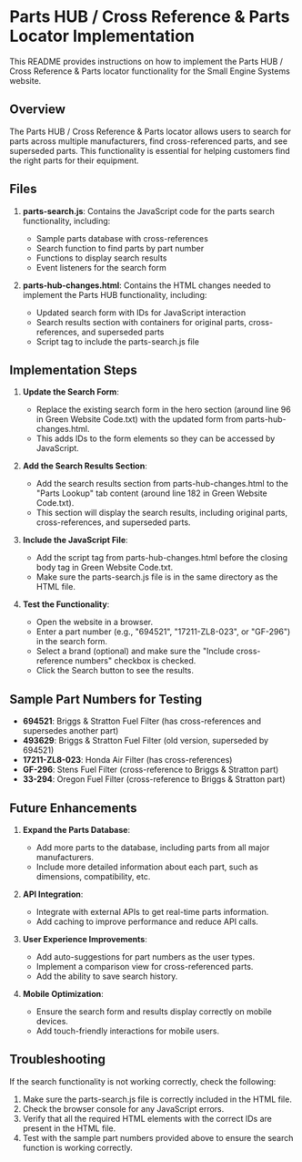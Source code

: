 # Parts HUB / Cross Reference & Parts Locator Implementation

This README provides instructions on how to implement the Parts HUB / Cross Reference & Parts locator functionality for the Small Engine Systems website.

## Overview

The Parts HUB / Cross Reference & Parts locator allows users to search for parts across multiple manufacturers, find cross-referenced parts, and see superseded parts. This functionality is essential for helping customers find the right parts for their equipment.

## Files

1. **parts-search.js**: Contains the JavaScript code for the parts search functionality, including:
   - Sample parts database with cross-references
   - Search function to find parts by part number
   - Functions to display search results
   - Event listeners for the search form

2. **parts-hub-changes.html**: Contains the HTML changes needed to implement the Parts HUB functionality, including:
   - Updated search form with IDs for JavaScript interaction
   - Search results section with containers for original parts, cross-references, and superseded parts
   - Script tag to include the parts-search.js file

## Implementation Steps

1. **Update the Search Form**:
   - Replace the existing search form in the hero section (around line 96 in Green Website Code.txt) with the updated form from parts-hub-changes.html.
   - This adds IDs to the form elements so they can be accessed by JavaScript.

2. **Add the Search Results Section**:
   - Add the search results section from parts-hub-changes.html to the "Parts Lookup" tab content (around line 182 in Green Website Code.txt).
   - This section will display the search results, including original parts, cross-references, and superseded parts.

3. **Include the JavaScript File**:
   - Add the script tag from parts-hub-changes.html before the closing body tag in Green Website Code.txt.
   - Make sure the parts-search.js file is in the same directory as the HTML file.

4. **Test the Functionality**:
   - Open the website in a browser.
   - Enter a part number (e.g., "694521", "17211-ZL8-023", or "GF-296") in the search form.
   - Select a brand (optional) and make sure the "Include cross-reference numbers" checkbox is checked.
   - Click the Search button to see the results.

## Sample Part Numbers for Testing

- **694521**: Briggs & Stratton Fuel Filter (has cross-references and supersedes another part)
- **493629**: Briggs & Stratton Fuel Filter (old version, superseded by 694521)
- **17211-ZL8-023**: Honda Air Filter (has cross-references)
- **GF-296**: Stens Fuel Filter (cross-reference to Briggs & Stratton part)
- **33-294**: Oregon Fuel Filter (cross-reference to Briggs & Stratton part)

## Future Enhancements

1. **Expand the Parts Database**:
   - Add more parts to the database, including parts from all major manufacturers.
   - Include more detailed information about each part, such as dimensions, compatibility, etc.

2. **API Integration**:
   - Integrate with external APIs to get real-time parts information.
   - Add caching to improve performance and reduce API calls.

3. **User Experience Improvements**:
   - Add auto-suggestions for part numbers as the user types.
   - Implement a comparison view for cross-referenced parts.
   - Add the ability to save search history.

4. **Mobile Optimization**:
   - Ensure the search form and results display correctly on mobile devices.
   - Add touch-friendly interactions for mobile users.

## Troubleshooting

If the search functionality is not working correctly, check the following:

1. Make sure the parts-search.js file is correctly included in the HTML file.
2. Check the browser console for any JavaScript errors.
3. Verify that all the required HTML elements with the correct IDs are present in the HTML file.
4. Test with the sample part numbers provided above to ensure the search function is working correctly.